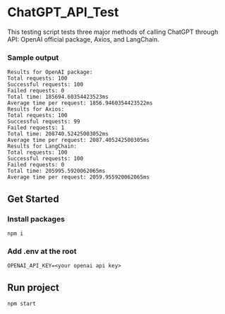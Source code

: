 # ChatGPT_API_Test

This testing script tests three major methods of calling ChatGPT through API: OpenAI official package, Axios, and LangChain.

### Sample output

```
Results for OpenAI package:
Total requests: 100
Successful requests: 100
Failed requests: 0
Total time: 185694.60354423523ms
Average time per request: 1856.9460354423522ms
Results for Axios:
Total requests: 100
Successful requests: 99
Failed requests: 1
Total time: 208740.52425003052ms
Average time per request: 2087.405242500305ms
Results for LangChain:
Total requests: 100
Successful requests: 100
Failed requests: 0
Total time: 205995.5920062065ms
Average time per request: 2059.955920062065ms
```

## Get Started

### Install packages

```
npm i
```

### Add .env at the root

```
OPENAI_API_KEY=<your openai api key>
```

## Run project

```
npm start
```